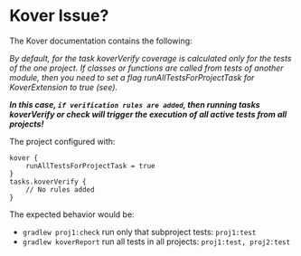 # Kover Issue?

The Kover documentation contains the following:

_By default, for the task koverVerify coverage is calculated only for the tests of the one project. If classes or functions are called from tests of another module, then you need to set a flag runAllTestsForProjectTask for KoverExtension to true (see)._

_**In this case, `if verification rules are added`, then running tasks koverVerify or check will trigger the execution of all active tests from all projects!**_

The project configured with:
```
kover {
    runAllTestsForProjectTask = true
}
tasks.koverVerify {
    // No rules added
}
```

The expected behavior would be:
* `gradlew proj1:check` run only that subproject tests: `proj1:test`
* `gradlew koverReport` run all tests in all projects: `proj1:test, proj2:test`



